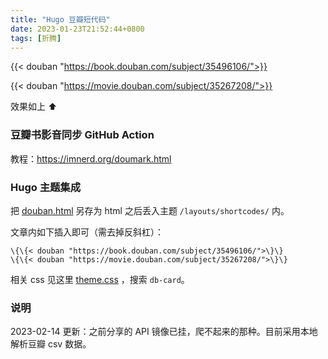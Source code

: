 ```yaml
---
title: "Hugo 豆瓣短代码"
date: 2023-01-23T21:52:44+0800
tags: [折腾]
---
```


{{< douban "https://book.douban.com/subject/35496106/">}}

{{< douban "https://movie.douban.com/subject/35267208/">}}

效果如上 ⬆️

<!--more-->

### 豆瓣书影音同步 GitHub Action

教程：<https://imnerd.org/doumark.html>

### Hugo 主题集成

把 [douban.html](https://github.com/lmm214/immmmm/blob/master/themes/hello-friend/layouts/shortcodes/douban.html) 另存为 html 之后丢入主题 `/layouts/shortcodes/` 内。

文章内如下插入即可（需去掉反斜杠）：

```
\{\{< douban "https://book.douban.com/subject/35496106/">\}\}
\{\{< douban "https://movie.douban.com/subject/35267208/">\}\}
```

相关 css 见这里 [theme.css](https://github.com/lmm214/immmmm/blob/master/themes/hello-friend/static/theme-20230214.css) ，搜索 `db-card`。

### 说明

2023-02-14 更新：之前分享的 API 镜像已挂，爬不起来的那种。目前采用本地解析豆瓣 csv 数据。